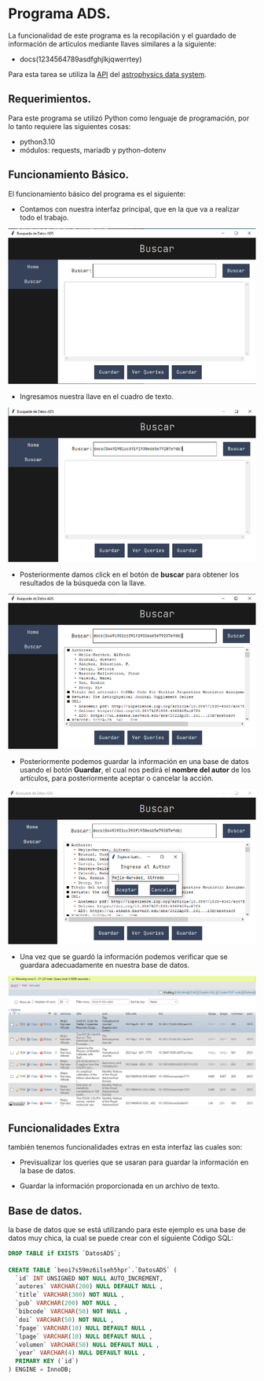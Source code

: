 # Programa ADS.

La funcionalidad de este programa es la recopilación y el guardado de información de artículos mediante llaves similares a la siguiente:

* docs(1234564789asdfghjlkjqwerrtey)

Para esta tarea se utiliza la [API](https://ui.adsabs.harvard.edu/help/api/api-docs.html#overview) del [astrophysics data system](https://ui.adsabs.harvard.edu).

## Requerimientos.

Para este programa se utilizó Python como lenguaje de programación, por lo tanto requiere las siguientes cosas:

* python3.10
* módulos: requests, mariadb y python-dotenv

## Funcionamiento Básico.

El funcionamiento básico del programa es el siguiente:

* Contamos con nuestra interfaz principal, que en la que va a realizar todo el trabajo.

![Imagen1](https://github.com/RaulEstram/ImagenesREADME/blob/main/ADS%20README/Imagen1.png)

* Ingresamos nuestra llave en el cuadro de texto.

![Imagen2](https://github.com/RaulEstram/ImagenesREADME/blob/main/ADS%20README/Imagen2.png)

* Posteriormente damos click en el botón de **buscar** para obtener los resultados de la búsqueda con la llave.

![Imagen3](https://github.com/RaulEstram/ImagenesREADME/blob/main/ADS%20README/Imagen3.png)

* Posteriormente podemos guardar la información en una base de datos usando el botón **Guardar**, el cual nos pedirá el **nombre del autor** de los artículos, para posteriormente aceptar o cancelar la acción.

![Imagen4](https://github.com/RaulEstram/ImagenesREADME/blob/main/ADS%20README/Imagen4.png)

* Una vez que se guardó la información podemos verificar que se guardara adecuadamente en nuestra base de datos.

![Imagen5](https://github.com/RaulEstram/ImagenesREADME/blob/main/ADS%20README/Imagen5.png)

## Funcionalidades Extra

también tenemos funcionalidades extras en esta interfaz las cuales son:

* Previsualizar los queries que se usaran para guardar la información en la base de datos.

* Guardar la información proporcionada en un archivo de texto.


## Base de datos.

la base de datos que se está utilizando para este ejemplo es una base de datos muy chica, la cual se puede crear con el siguiente Código SQL:

```sql
DROP TABLE if EXISTS `DatosADS`;

CREATE TABLE `beoi7s59mz6ilseh5hpr`.`DatosADS` ( 
  `id` INT UNSIGNED NOT NULL AUTO_INCREMENT, 
  `autores` VARCHAR(200) NULL DEFAULT NULL , 
  `title` VARCHAR(300) NOT NULL , 
  `pub` VARCHAR(200) NOT NULL , 
  `bibcode` VARCHAR(50) NOT NULL , 
  `doi` VARCHAR(50) NOT NULL , 
  `fpage` VARCHAR(10) NULL DEFAULT NULL , 
  `lpage` VARCHAR(10) NULL DEFAULT NULL , 
  `volumen` VARCHAR(50) NULL DEFAULT NULL , 
  `year` VARCHAR(4) NULL DEFAULT NULL , 
  PRIMARY KEY (`id`)
) ENGINE = InnoDB;
```

